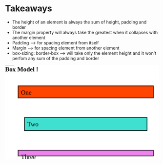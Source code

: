 # Takeaways
* The height of an element is always the sum of height, padding and border
* The margin property will always take the greatest when it collapses with another element
* Padding --> for spacing element from itself
* Margin --> for spacing element from another element
* box-sizing: border-box --> will take only the element height and it won't perfom any sum of the padding and border

![alt text](image.png "Preview")